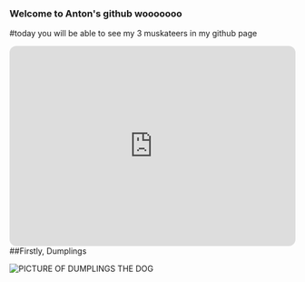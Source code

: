 
### Welcome to **Anton's** github wooooooo
#today you will be able to see my 3 muskateers in my github page
<iframe style="border-radius:12px" src="https://open.spotify.com/embed/track/7frQ2zMByCc4UFOGzAIr3x?utm_source=generator" width="100%" height="352" frameBorder="0" allowfullscreen="" allow="autoplay; clipboard-write; encrypted-media; fullscreen; picture-in-picture" loading="lazy"></iframe>
##Firstly, Dumplings

![PICTURE OF DUMPLINGS THE DOG](https://www.google.com/url?sa=i&url=https%3A%2F%2Fwww.akc.org%2Fdog-breeds%2Fchinese-shar-pei%2Fpictures%2F&psig=AOvVaw1GK_-vanuc_bgHPQFkGlMH&ust=1669215014354000&source=images&cd=vfe&ved=0CBAQjRxqFwoTCPDQuNOEwvsCFQAAAAAdAAAAABAD)

